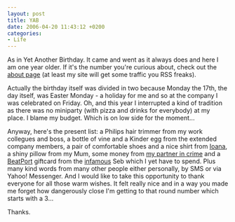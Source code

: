 ```yaml
---
layout: post
title: YAB
date: 2006-04-20 11:43:12 +0200
categories:
- Life
---
```

As in Yet Another Birthday. It came and went as it always does and here I am one year older. If it's the number you're curious about, check out the <a href="http://www.rusiczki.net/about/">about page</a> (at least my site will get some traffic you RSS freaks).

Actually the birthday itself was divided in two because Monday the 17th, the day itself, was Easter Monday - a holiday for me and so at the company I was celebrated on Friday. Oh, and this year I interrupted a kind of tradition as there was no miniparty (with pizza and drinks for everybody) at my place. I blame my budget. Which is on low side for the moment...

Anyway, here's the present list: a Philips hair trimmer from my work collegues and boss, a bottle of vine and a Kinder egg from the extended company members, a pair of comfortable shoes and a nice shirt from <a href="http://snowboard.colonies.com/members/ioana/">Ioana</a>, a shiny pillow from my Mum, some money from <a href="http://www.lucianmarin.ro">my partner in crime</a> and a <a href="http://www.beatport.com">BeatPort</a> giftcard from the <a href="http://www.infamous.ro">infamous</a> Seb which I yet have to spend. Plus many kind words from many other people either personally, by SMS or via Yahoo! Messenger. And I would like to take this opportunity to thank everyone for all those warm wishes. It felt really nice and in a way you made me forget how dangerously close I'm getting to that round number which starts with a 3...

Thanks.

